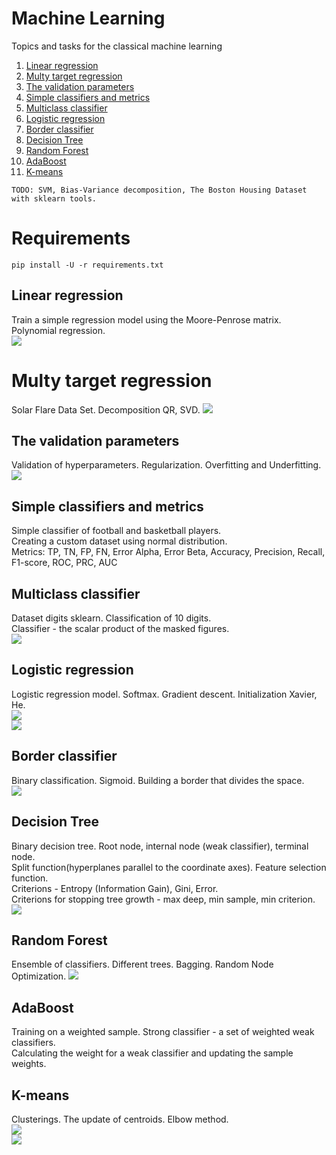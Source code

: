 # Machine Learning
Topics and tasks for the classical machine learning

1. [Linear regression](https://github.com/Vlad15lav/Machine-Learning/tree/main/LinearRegression)
2. [Multy target regression](https://github.com/Vlad15lav/Machine-Learning/tree/main/MultyLinearRegression)
3. [The validation parameters](https://github.com/Vlad15lav/Machine-Learning/tree/main/RegressionValidation)
4. [Simple classifiers and metrics](https://github.com/Vlad15lav/Machine-Learning/tree/main/SimpleClassifier)
5. [Multiclass classifier](https://github.com/Vlad15lav/Machine-Learning/tree/main/MulticlassClassifier)
6. [Logistic regression](https://github.com/Vlad15lav/Machine-Learning/tree/main/LogisticRegression)
7. [Border classifier](https://github.com/Vlad15lav/Machine-Learning/tree/main/BorderClassifier)
8. [Decision Tree](https://github.com/Vlad15lav/Machine-Learning/tree/main/DecisionTree)
9. [Random Forest](https://github.com/Vlad15lav/Machine-Learning/tree/main/RandomForest)
10. [AdaBoost](https://github.com/Vlad15lav/Machine-Learning/tree/main/AdaBoost)
11. [K-means](https://github.com/Vlad15lav/Machine-Learning/tree/main/K-means)

`TODO: SVM, Bias-Variance decomposition, The Boston Housing Dataset with sklearn tools.`
# Requirements
`pip install -U -r requirements.txt`

## Linear regression
Train a simple regression model using the Moore-Penrose matrix. Polynomial regression.</br>
![](/LinearRegression/dataset.png)
# Multy target regression
Solar Flare Data Set. Decomposition QR, SVD.
![](/MultyTargetRegression/solarflare.jpg)
## The validation parameters
Validation of hyperparameters. Regularization. Overfitting and Underfitting.</br>
![](/RegressionValidation/training.png)
## Simple classifiers and metrics
Simple classifier of football and basketball players.</br>
Creating a custom dataset using normal distribution.</br>
Metrics: TP, TN, FP, FN, Error Alpha, Error Beta, Accuracy, Precision, Recall, F1-score, ROC, PRC, AUC
## Multiclass classifier
Dataset digits sklearn. Classification of 10 digits. </br>
Classifier - the scalar product of the masked figures.</br>
![](/MulticlassClassifier/digits.png)
## Logistic regression
Logistic regression model. Softmax. Gradient descent. Initialization Xavier, He.</br>
![](/LogisticRegression/GradientDescent.png)</br>
![](/LogisticRegression/train.gif)
## Border classifier
Binary classification. Sigmoid. Building a border that divides the space.</br>
![](/BorderClassifier/classifier.png)
## Decision Tree
Binary decision tree. Root node, internal node (weak classifier), terminal node.</br>
Split function(hyperplanes parallel to the coordinate axes). Feature selection function.</br>
Criterions - Entropy (Information Gain), Gini, Error.</br>
Criterions for stopping tree growth - max deep, min sample, min criterion.</br>
![](/DecisionTree/ExampleTree.png)
## Random Forest
Ensemble of classifiers. Different trees. Bagging. Random Node Optimization.
![](/RandomForest/ExampleRandomForest.png)
## AdaBoost
Training on a weighted sample. Strong classifier - a set of weighted weak classifiers.</br>
Calculating the weight for a weak classifier and updating the sample weights.</br>
## K-means
Clusterings. The update of centroids. Elbow method.</br>
![](/K-means/eblowmethod.png)</br>
![](/K-means/training.png)
